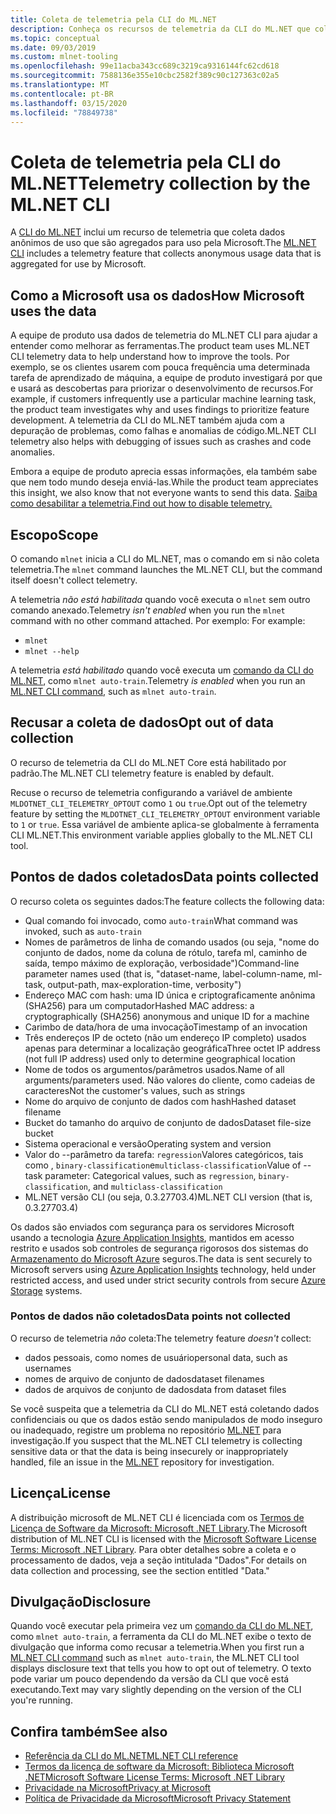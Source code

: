 ```yaml
---
title: Coleta de telemetria pela CLI do ML.NET
description: Conheça os recursos de telemetria da CLI do ML.NET que coletam informações de uso para análise, quais dados são coletados e como desabilitá-los. Além disso, encontre links para o contrato de licença do .NET e informações sobre a conformidade com o RGPD da Microsoft.
ms.topic: conceptual
ms.date: 09/03/2019
ms.custom: mlnet-tooling
ms.openlocfilehash: 99e11acba343cc689c3219ca9316144fc62cd618
ms.sourcegitcommit: 7588136e355e10cbc2582f389c90c127363c02a5
ms.translationtype: MT
ms.contentlocale: pt-BR
ms.lasthandoff: 03/15/2020
ms.locfileid: "78849738"
---
```

# <a name="telemetry-collection-by-the-mlnet-cli"></a><span data-ttu-id="9f760-104">Coleta de telemetria pela CLI do ML.NET</span><span class="sxs-lookup"><span data-stu-id="9f760-104">Telemetry collection by the ML.NET CLI</span></span>

<span data-ttu-id="9f760-105">A [CLI do ML.NET](https://aka.ms/mlnet-cli) inclui um recurso de telemetria que coleta dados anônimos de uso que são agregados para uso pela Microsoft.</span><span class="sxs-lookup"><span data-stu-id="9f760-105">The [ML.NET CLI](https://aka.ms/mlnet-cli) includes a telemetry feature that collects anonymous usage data that is aggregated for use by Microsoft.</span></span>

## <a name="how-microsoft-uses-the-data"></a><span data-ttu-id="9f760-106">Como a Microsoft usa os dados</span><span class="sxs-lookup"><span data-stu-id="9f760-106">How Microsoft uses the data</span></span>

<span data-ttu-id="9f760-107">A equipe de produto usa dados de telemetria do ML.NET CLI para ajudar a entender como melhorar as ferramentas.</span><span class="sxs-lookup"><span data-stu-id="9f760-107">The product team uses ML.NET CLI telemetry data to help understand how to improve the tools.</span></span> <span data-ttu-id="9f760-108">Por exemplo, se os clientes usarem com pouca frequência uma determinada tarefa de aprendizado de máquina, a equipe de produto investigará por que e usará as descobertas para priorizar o desenvolvimento de recursos.</span><span class="sxs-lookup"><span data-stu-id="9f760-108">For example, if customers infrequently use a particular machine learning task, the product team investigates why and uses findings to prioritize feature development.</span></span> <span data-ttu-id="9f760-109">A telemetria da CLI do ML.NET também ajuda com a depuração de problemas, como falhas e anomalias de código.</span><span class="sxs-lookup"><span data-stu-id="9f760-109">ML.NET CLI telemetry also helps with debugging of issues such as crashes and code anomalies.</span></span>

<span data-ttu-id="9f760-110">Embora a equipe de produto aprecia essas informações, ela também sabe que nem todo mundo deseja enviá-las.</span><span class="sxs-lookup"><span data-stu-id="9f760-110">While the product team appreciates this insight, we also know that not everyone wants to send this data.</span></span> [<span data-ttu-id="9f760-111">Saiba como desabilitar a telemetria.</span><span class="sxs-lookup"><span data-stu-id="9f760-111">Find out how to disable telemetry.</span></span>](#opt-out-of-data-collection)

## <a name="scope"></a><span data-ttu-id="9f760-112">Escopo</span><span class="sxs-lookup"><span data-stu-id="9f760-112">Scope</span></span>

<span data-ttu-id="9f760-113">O comando `mlnet` inicia a CLI do ML.NET, mas o comando em si não coleta telemetria.</span><span class="sxs-lookup"><span data-stu-id="9f760-113">The `mlnet` command launches the ML.NET CLI, but the command itself doesn't collect telemetry.</span></span>

<span data-ttu-id="9f760-114">A telemetria *não está habilitada* quando você executa o `mlnet` sem outro comando anexado.</span><span class="sxs-lookup"><span data-stu-id="9f760-114">Telemetry *isn't enabled* when you run the `mlnet` command with no other command attached.</span></span> <span data-ttu-id="9f760-115">Por exemplo: </span><span class="sxs-lookup"><span data-stu-id="9f760-115">For example:</span></span>

- `mlnet`
- `mlnet --help`

<span data-ttu-id="9f760-116">A telemetria *está habilitado* quando você executa um [comando da CLI do ML.NET](../reference/ml-net-cli-reference.md), como `mlnet auto-train`.</span><span class="sxs-lookup"><span data-stu-id="9f760-116">Telemetry *is enabled* when you run an [ML.NET CLI command](../reference/ml-net-cli-reference.md), such as `mlnet auto-train`.</span></span>

## <a name="opt-out-of-data-collection"></a><span data-ttu-id="9f760-117">Recusar a coleta de dados</span><span class="sxs-lookup"><span data-stu-id="9f760-117">Opt out of data collection</span></span>

<span data-ttu-id="9f760-118">O recurso de telemetria da CLI do ML.NET Core está habilitado por padrão.</span><span class="sxs-lookup"><span data-stu-id="9f760-118">The ML.NET CLI telemetry feature is enabled by default.</span></span>

<span data-ttu-id="9f760-119">Recuse o recurso de telemetria configurando a variável de ambiente `MLDOTNET_CLI_TELEMETRY_OPTOUT` como `1` ou `true`.</span><span class="sxs-lookup"><span data-stu-id="9f760-119">Opt out of the telemetry feature by setting the `MLDOTNET_CLI_TELEMETRY_OPTOUT` environment variable to `1` or `true`.</span></span> <span data-ttu-id="9f760-120">Essa variável de ambiente aplica-se globalmente à ferramenta CLI ML.NET.</span><span class="sxs-lookup"><span data-stu-id="9f760-120">This environment variable applies globally to the ML.NET CLI tool.</span></span>

## <a name="data-points-collected"></a><span data-ttu-id="9f760-121">Pontos de dados coletados</span><span class="sxs-lookup"><span data-stu-id="9f760-121">Data points collected</span></span>

<span data-ttu-id="9f760-122">O recurso coleta os seguintes dados:</span><span class="sxs-lookup"><span data-stu-id="9f760-122">The feature collects the following data:</span></span>

- <span data-ttu-id="9f760-123">Qual comando foi invocado, como `auto-train`</span><span class="sxs-lookup"><span data-stu-id="9f760-123">What command was invoked, such as `auto-train`</span></span>
- <span data-ttu-id="9f760-124">Nomes de parâmetros de linha de comando usados (ou seja, "nome do conjunto de dados, nome da coluna de rótulo, tarefa ml, caminho de saída, tempo máximo de exploração, verbosidade")</span><span class="sxs-lookup"><span data-stu-id="9f760-124">Command-line parameter names used (that is, "dataset-name, label-column-name, ml-task, output-path, max-exploration-time, verbosity")</span></span>
- <span data-ttu-id="9f760-125">Endereço MAC com hash: uma ID única e criptograficamente anônima (SHA256) para um computador</span><span class="sxs-lookup"><span data-stu-id="9f760-125">Hashed MAC address: a cryptographically (SHA256) anonymous and unique ID for a machine</span></span>
- <span data-ttu-id="9f760-126">Carimbo de data/hora de uma invocação</span><span class="sxs-lookup"><span data-stu-id="9f760-126">Timestamp of an invocation</span></span>
- <span data-ttu-id="9f760-127">Três endereços IP de octeto (não um endereço IP completo) usados apenas para determinar a localização geográfica</span><span class="sxs-lookup"><span data-stu-id="9f760-127">Three octet IP address (not full IP address) used only to determine geographical location</span></span>
- <span data-ttu-id="9f760-128">Nome de todos os argumentos/parâmetros usados.</span><span class="sxs-lookup"><span data-stu-id="9f760-128">Name of all arguments/parameters used.</span></span> <span data-ttu-id="9f760-129">Não valores do cliente, como cadeias de caracteres</span><span class="sxs-lookup"><span data-stu-id="9f760-129">Not the customer's values, such as strings</span></span>
- <span data-ttu-id="9f760-130">Nome do arquivo de conjunto de dados com hash</span><span class="sxs-lookup"><span data-stu-id="9f760-130">Hashed dataset filename</span></span>
- <span data-ttu-id="9f760-131">Bucket do tamanho do arquivo de conjunto de dados</span><span class="sxs-lookup"><span data-stu-id="9f760-131">Dataset file-size bucket</span></span>
- <span data-ttu-id="9f760-132">Sistema operacional e versão</span><span class="sxs-lookup"><span data-stu-id="9f760-132">Operating system and version</span></span>
- <span data-ttu-id="9f760-133">Valor do --parâmetro da tarefa: `regression`Valores categóricos, tais como , `binary-classification`e`multiclass-classification`</span><span class="sxs-lookup"><span data-stu-id="9f760-133">Value of --task parameter: Categorical values, such as `regression`, `binary-classification`, and `multiclass-classification`</span></span>
- <span data-ttu-id="9f760-134">ML.NET versão CLI (ou seja, 0.3.27703.4)</span><span class="sxs-lookup"><span data-stu-id="9f760-134">ML.NET CLI version (that is, 0.3.27703.4)</span></span>

<span data-ttu-id="9f760-135">Os dados são enviados com segurança para os servidores Microsoft usando a tecnologia [Azure Application Insights](https://azure.microsoft.com/services/application-insights/), mantidos em acesso restrito e usados sob controles de segurança rigorosos dos sistemas do [Armazenamento do Microsoft Azure](https://azure.microsoft.com/services/storage/) seguros.</span><span class="sxs-lookup"><span data-stu-id="9f760-135">The data is sent securely to Microsoft servers using [Azure Application Insights](https://azure.microsoft.com/services/application-insights/) technology, held under restricted access, and used under strict security controls from secure [Azure Storage](https://azure.microsoft.com/services/storage/) systems.</span></span>

### <a name="data-points-not-collected"></a><span data-ttu-id="9f760-136">Pontos de dados não coletados</span><span class="sxs-lookup"><span data-stu-id="9f760-136">Data points not collected</span></span>

<span data-ttu-id="9f760-137">O recurso de telemetria *não* coleta:</span><span class="sxs-lookup"><span data-stu-id="9f760-137">The telemetry feature *doesn't* collect:</span></span>

- <span data-ttu-id="9f760-138">dados pessoais, como nomes de usuário</span><span class="sxs-lookup"><span data-stu-id="9f760-138">personal data, such as usernames</span></span>
- <span data-ttu-id="9f760-139">nomes de arquivo de conjunto de dados</span><span class="sxs-lookup"><span data-stu-id="9f760-139">dataset filenames</span></span>
- <span data-ttu-id="9f760-140">dados de arquivos de conjunto de dados</span><span class="sxs-lookup"><span data-stu-id="9f760-140">data from dataset files</span></span>

<span data-ttu-id="9f760-141">Se você suspeita que a telemetria da CLI do ML.NET está coletando dados confidenciais ou que os dados estão sendo manipulados de modo inseguro ou inadequado, registre um problema no repositório [ML.NET](https://github.com/dotnet/machinelearning) para investigação.</span><span class="sxs-lookup"><span data-stu-id="9f760-141">If you suspect that the ML.NET CLI telemetry is collecting sensitive data or that the data is being insecurely or inappropriately handled, file an issue in the [ML.NET](https://github.com/dotnet/machinelearning) repository for investigation.</span></span>

## <a name="license"></a><span data-ttu-id="9f760-142">Licença</span><span class="sxs-lookup"><span data-stu-id="9f760-142">License</span></span>

<span data-ttu-id="9f760-143">A distribuição microsoft de ML.NET CLI é licenciada com os [Termos de Licença de Software da Microsoft: Microsoft .NET Library](https://aka.ms/dotnet-core-eula).</span><span class="sxs-lookup"><span data-stu-id="9f760-143">The Microsoft distribution of ML.NET CLI is licensed with the [Microsoft Software License Terms: Microsoft .NET Library](https://aka.ms/dotnet-core-eula).</span></span> <span data-ttu-id="9f760-144">Para obter detalhes sobre a coleta e o processamento de dados, veja a seção intitulada "Dados".</span><span class="sxs-lookup"><span data-stu-id="9f760-144">For details on data collection and processing, see the section entitled "Data."</span></span>

## <a name="disclosure"></a><span data-ttu-id="9f760-145">Divulgação</span><span class="sxs-lookup"><span data-stu-id="9f760-145">Disclosure</span></span>

<span data-ttu-id="9f760-146">Quando você executar pela primeira vez um [comando da CLI do ML.NET](../reference/ml-net-cli-reference.md), como `mlnet auto-train`, a ferramenta da CLI do ML.NET exibe o texto de divulgação que informa como recusar a telemetria.</span><span class="sxs-lookup"><span data-stu-id="9f760-146">When you first run a [ML.NET CLI command](../reference/ml-net-cli-reference.md) such as `mlnet auto-train`, the ML.NET CLI tool displays disclosure text that tells you how to opt out of telemetry.</span></span> <span data-ttu-id="9f760-147">O texto pode variar um pouco dependendo da versão da CLI que você está executando.</span><span class="sxs-lookup"><span data-stu-id="9f760-147">Text may vary slightly depending on the version of the CLI you're running.</span></span>

## <a name="see-also"></a><span data-ttu-id="9f760-148">Confira também</span><span class="sxs-lookup"><span data-stu-id="9f760-148">See also</span></span>

- [<span data-ttu-id="9f760-149">Referência da CLI do ML.NET</span><span class="sxs-lookup"><span data-stu-id="9f760-149">ML.NET CLI reference</span></span>](../reference/ml-net-cli-reference.md)
- [<span data-ttu-id="9f760-150">Termos da licença de software da Microsoft: Biblioteca Microsoft .NET</span><span class="sxs-lookup"><span data-stu-id="9f760-150">Microsoft Software License Terms: Microsoft .NET Library</span></span>](https://aka.ms/dotnet-core-eula)
- [<span data-ttu-id="9f760-151">Privacidade na Microsoft</span><span class="sxs-lookup"><span data-stu-id="9f760-151">Privacy at Microsoft</span></span>](https://www.microsoft.com/trustcenter/privacy/)
- [<span data-ttu-id="9f760-152">Política de Privacidade da Microsoft</span><span class="sxs-lookup"><span data-stu-id="9f760-152">Microsoft Privacy Statement</span></span>](https://privacy.microsoft.com/privacystatement)
